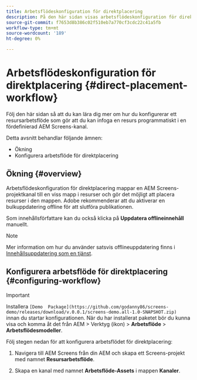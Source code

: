```yaml
---
title: Arbetsflödeskonfiguration för direktplacering
description: På den här sidan visas arbetsflödeskonfiguration för direktplacering.
source-git-commit: f7653d8b386c02f510eb7a770cf3cdc22c41a5fb
workflow-type: tm+mt
source-wordcount: '189'
ht-degree: 0%

---
```



# Arbetsflödeskonfiguration för direktplacering {#direct-placement-workflow}

Följ den här sidan så att du kan lära dig mer om hur du konfigurerar ett resursarbetsflöde som gör att du kan infoga en resurs programmatiskt i en fördefinierad AEM Screens-kanal.

Detta avsnitt behandlar följande ämnen:

* Ökning
* Konfigurera arbetsflöde för direktplacering

## Ökning {#overview}

Arbetsflödeskonfiguration för direktplacering mappar en AEM Screens-projektkanal till en viss mapp i resurser och gör det möjligt att placera resurser i den mappen. Adobe rekommenderar att du aktiverar en bulkuppdatering offline för att slutföra publikationen.

Som innehållsförfattare kan du också klicka på **Uppdatera offlineinnehåll** manuellt.

>[!NOTE]
>
>Mer information om hur du använder satsvis offlineuppdatering finns i [Innehållsuppdatering som en tjänst](/help/user-guide/content-update-as-a-service.md).

## Konfigurera arbetsflöde för direktplacering {#configuring-workflow}

>[!IMPORTANT]
>
>Installera `[Demo  Package](https://github.com/godanny86/screens-demo/releases/download/v.0.0.1/screens-demo.all-1.0-SNAPSHOT.zip)` innan du startar konfigurationen. När du har installerat paketet bör du kunna visa och komma åt det från AEM > Verktyg (ikon) > **Arbetsflöde** > **Arbetsflödesmodeller**.

Följ stegen nedan för att konfigurera arbetsflödet för direktplacering:

1. Navigera till AEM Screens från din AEM och skapa ett Screens-projekt med namnet **Resursarbetsflöde**.

1. Skapa en kanal med namnet **Arbetsflöde-Assets** i mappen **Kanaler**.

